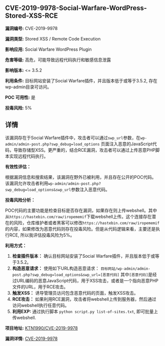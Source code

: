 ## CVE-2019-9978-Social-Warfare-WordPress-Stored-XSS-RCE

**漏洞编号:** CVE-2019-9978

**漏洞类型:** Stored XSS / Remote Code Execution

**影响应用:** Social Warfare WordPress Plugin

**危害等级:** 高危，可能导致远程代码执行和敏感信息泄露

**影响版本:** <= 3.5.2

**利用条件:** 目标网站安装了Social Warfare插件，并且版本低于或等于3.5.2, 存在wp-admin目录可访问。

**POC 可用性:** 是

**投毒风险:** 5%

## 详情

该漏洞存在于Social Warfare插件中，攻击者可以通过`swp_url`参数，在`wp-admin/admin-post.php?swp_debug=load_options` 页面注入恶意的JavaScript代码，导致存储型XSS。更严重的，结合RCE漏洞，攻击者可以通过上传恶意PHP脚本实现远程代码执行。

**有效性评估：**

根据漏洞信息和搜索结果，该漏洞在野外已被利用，并且存在公开的POC代码。该漏洞允许攻击者利用`wp-admin/admin-post.php?swp_debug=load_options&swp_url`参数注入恶意代码。

**投毒风险分析：**

POC代码的主要功能是检查目标是否存在漏洞，如果存在则上传webshell。其中从`https://hastebin.com/raw/iropememif`下载webshell上传。这个连接存在潜在的风险，仓库维护者或者黑客可以修改`https://hastebin.com/raw/iropememif`的内容，如果修改为恶意代码则存在投毒风险。但是从代码逻辑来看，主要还是执行RCE, 所以我评估投毒风险为5%。

**利用方式：**

1.  **检查插件版本：** 确认目标网站安装了Social Warfare插件，并且版本低于或等于3.5.2。
2.  **构造恶意请求：** 使用如下URL构造恶意请求：
    `目标网站/wp-admin/admin-post.php?swp_debug=load_options&swp_url=[恶意代码]`
    其中`[恶意代码]`是经过URL编码的恶意JavaScript代码，用于XSS攻击，或者是一个指向恶意PHP文件的URL，用于RCE攻击。
3.  **触发XSS：** 诱导管理员访问包含恶意代码的页面，触发XSS攻击。
4.  **RCE攻击：** 如果利用RCE漏洞，攻击者将webshell上传到服务器，然后通过访问webshell执行任意代码。
5.  **利用EXP:** 通过执行脚本 `python script.py list-of-sites.txt`, 即可批量上传webshell.

**项目地址:** [KTN1990/CVE-2019-9978](https://github.com/KTN1990/CVE-2019-9978)

**漏洞详情:** [CVE-2019-9978](https://nvd.nist.gov/vuln/detail/CVE-2019-9978)
